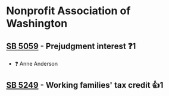 # Nonprofit Association of Washington

## [SB 5059](/bill/2023-24/sb/5059/) - Prejudgment interest   ❓1
* ❓ Anne Anderson

## [SB 5249](/bill/2023-24/sb/5249/) - Working families' tax credit 👍1  